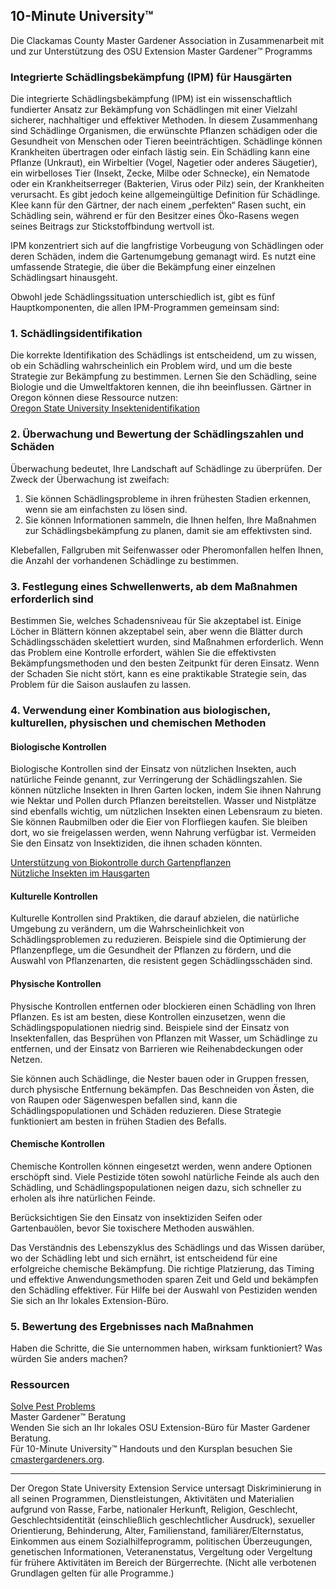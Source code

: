 ## 10-Minute University™

Die Clackamas County Master Gardener Association in Zusammenarbeit mit und zur Unterstützung des OSU Extension Master Gardener™ Programms  

### Integrierte Schädlingsbekämpfung (IPM) für Hausgärten

Die integrierte Schädlingsbekämpfung (IPM) ist ein wissenschaftlich fundierter Ansatz zur Bekämpfung von Schädlingen mit einer Vielzahl sicherer, nachhaltiger und effektiver Methoden. In diesem Zusammenhang sind Schädlinge Organismen, die erwünschte Pflanzen schädigen oder die Gesundheit von Menschen oder Tieren beeinträchtigen. Schädlinge können Krankheiten übertragen oder einfach lästig sein. Ein Schädling kann eine Pflanze (Unkraut), ein Wirbeltier (Vogel, Nagetier oder anderes Säugetier), ein wirbelloses Tier (Insekt, Zecke, Milbe oder Schnecke), ein Nematode oder ein Krankheitserreger (Bakterien, Virus oder Pilz) sein, der Krankheiten verursacht. Es gibt jedoch keine allgemeingültige Definition für Schädlinge. Klee kann für den Gärtner, der nach einem „perfekten“ Rasen sucht, ein Schädling sein, während er für den Besitzer eines Öko-Rasens wegen seines Beitrags zur Stickstoffbindung wertvoll ist.

IPM konzentriert sich auf die langfristige Vorbeugung von Schädlingen oder deren Schäden, indem die Gartenumgebung gemanagt wird. Es nutzt eine umfassende Strategie, die über die Bekämpfung einer einzelnen Schädlingsart hinausgeht.

Obwohl jede Schädlingssituation unterschiedlich ist, gibt es fünf Hauptkomponenten, die allen IPM-Programmen gemeinsam sind:

### 1. Schädlingsidentifikation

Die korrekte Identifikation des Schädlings ist entscheidend, um zu wissen, ob ein Schädling wahrscheinlich ein Problem wird, und um die beste Strategie zur Bekämpfung zu bestimmen. Lernen Sie den Schädling, seine Biologie und die Umweltfaktoren kennen, die ihn beeinflussen. Gärtner in Oregon können diese Ressource nutzen:  
[Oregon State University Insektenidentifikation](https://extension.oregonstate.edu/pests-weeds-diseases/insects/insect-identification)

### 2. Überwachung und Bewertung der Schädlingszahlen und Schäden

Überwachung bedeutet, Ihre Landschaft auf Schädlinge zu überprüfen. Der Zweck der Überwachung ist zweifach:  
1. Sie können Schädlingsprobleme in ihren frühesten Stadien erkennen, wenn sie am einfachsten zu lösen sind.  
2. Sie können Informationen sammeln, die Ihnen helfen, Ihre Maßnahmen zur Schädlingsbekämpfung zu planen, damit sie am effektivsten sind.  

Klebefallen, Fallgruben mit Seifenwasser oder Pheromonfallen helfen Ihnen, die Anzahl der vorhandenen Schädlinge zu bestimmen.

### 3. Festlegung eines Schwellenwerts, ab dem Maßnahmen erforderlich sind

Bestimmen Sie, welches Schadensniveau für Sie akzeptabel ist. Einige Löcher in Blättern können akzeptabel sein, aber wenn die Blätter durch Schädlingsschäden skelettiert wurden, sind Maßnahmen erforderlich. Wenn das Problem eine Kontrolle erfordert, wählen Sie die effektivsten Bekämpfungsmethoden und den besten Zeitpunkt für deren Einsatz. Wenn der Schaden Sie nicht stört, kann es eine praktikable Strategie sein, das Problem für die Saison auslaufen zu lassen.

### 4. Verwendung einer Kombination aus biologischen, kulturellen, physischen und chemischen Methoden

#### Biologische Kontrollen  
Biologische Kontrollen sind der Einsatz von nützlichen Insekten, auch natürliche Feinde genannt, zur Verringerung der Schädlingszahlen. Sie können nützliche Insekten in Ihren Garten locken, indem Sie ihnen Nahrung wie Nektar und Pollen durch Pflanzen bereitstellen. Wasser und Nistplätze sind ebenfalls wichtig, um nützlichen Insekten einen Lebensraum zu bieten. Sie können Raubmilben oder die Eier von Florfliegen kaufen. Sie bleiben dort, wo sie freigelassen werden, wenn Nahrung verfügbar ist. Vermeiden Sie den Einsatz von Insektiziden, die ihnen schaden könnten.  

[Unterstützung von Biokontrolle durch Gartenpflanzen](https://gardenecology.oregonstate.edu/sites/agscid7/files/gardenecology/gel_brief_2_biocontrol.pdf)  
[Nützliche Insekten im Hausgarten](https://cmastergardeners.files.wordpress.com/2022/02/beneficial-insects.pdf)

#### Kulturelle Kontrollen  
Kulturelle Kontrollen sind Praktiken, die darauf abzielen, die natürliche Umgebung zu verändern, um die Wahrscheinlichkeit von Schädlingsproblemen zu reduzieren. Beispiele sind die Optimierung der Pflanzenpflege, um die Gesundheit der Pflanzen zu fördern, und die Auswahl von Pflanzenarten, die resistent gegen Schädlingsschäden sind.

#### Physische Kontrollen  
Physische Kontrollen entfernen oder blockieren einen Schädling von Ihren Pflanzen. Es ist am besten, diese Kontrollen einzusetzen, wenn die Schädlingspopulationen niedrig sind. Beispiele sind der Einsatz von Insektenfallen, das Besprühen von Pflanzen mit Wasser, um Schädlinge zu entfernen, und der Einsatz von Barrieren wie Reihenabdeckungen oder Netzen.  

Sie können auch Schädlinge, die Nester bauen oder in Gruppen fressen, durch physische Entfernung bekämpfen. Das Beschneiden von Ästen, die von Raupen oder Sägenwespen befallen sind, kann die Schädlingspopulationen und Schäden reduzieren. Diese Strategie funktioniert am besten in frühen Stadien des Befalls.

#### Chemische Kontrollen  
Chemische Kontrollen können eingesetzt werden, wenn andere Optionen erschöpft sind. Viele Pestizide töten sowohl natürliche Feinde als auch den Schädling, und Schädlingspopulationen neigen dazu, sich schneller zu erholen als ihre natürlichen Feinde.  

Berücksichtigen Sie den Einsatz von insektiziden Seifen oder Gartenbauölen, bevor Sie toxischere Methoden auswählen.  

Das Verständnis des Lebenszyklus des Schädlings und das Wissen darüber, wo der Schädling lebt und sich ernährt, ist entscheidend für eine erfolgreiche chemische Bekämpfung. Die richtige Platzierung, das Timing und effektive Anwendungsmethoden sparen Zeit und Geld und bekämpfen den Schädling effektiver. Für Hilfe bei der Auswahl von Pestiziden wenden Sie sich an Ihr lokales Extension-Büro.

### 5. Bewertung des Ergebnisses nach Maßnahmen

Haben die Schritte, die Sie unternommen haben, wirksam funktioniert? Was würden Sie anders machen?

### Ressourcen

[Solve Pest Problems](https://solvepestproblems.oregonstate.edu/)  
Master Gardener™ Beratung  
Wenden Sie sich an Ihr lokales OSU Extension-Büro für Master Gardener Beratung.  
Für 10-Minute University™ Handouts und den Kursplan besuchen Sie [cmastergardeners.org](https://cmastergardeners.org).

---

Der Oregon State University Extension Service untersagt Diskriminierung in all seinen Programmen, Dienstleistungen, Aktivitäten und Materialien aufgrund von Rasse, Farbe, nationaler Herkunft, Religion, Geschlecht, Geschlechtsidentität (einschließlich geschlechtlicher Ausdruck), sexueller Orientierung, Behinderung, Alter, Familienstand, familiärer/Elternstatus, Einkommen aus einem Sozialhilfeprogramm, politischen Überzeugungen, genetischen Informationen, Veteranenstatus, Vergeltung oder Vergeltung für frühere Aktivitäten im Bereich der Bürgerrechte. (Nicht alle verbotenen Grundlagen gelten für alle Programme.)